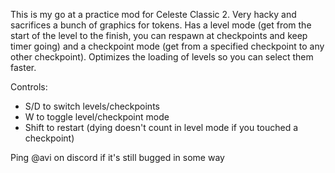 This is my go at a practice mod for Celeste Classic 2. Very hacky and sacrifices a bunch of graphics for tokens. Has a level mode (get from the start of the level to the finish, you can respawn at checkpoints and keep timer going) and a checkpoint mode (get from a specified checkpoint to any other checkpoint). Optimizes the loading of levels so you can select them faster.

Controls:

* S/D to switch levels/checkpoints
* W to toggle level/checkpoint mode
* Shift to restart (dying doesn't count in level mode if you touched a checkpoint)

Ping @avi on discord if it's still bugged in some way
